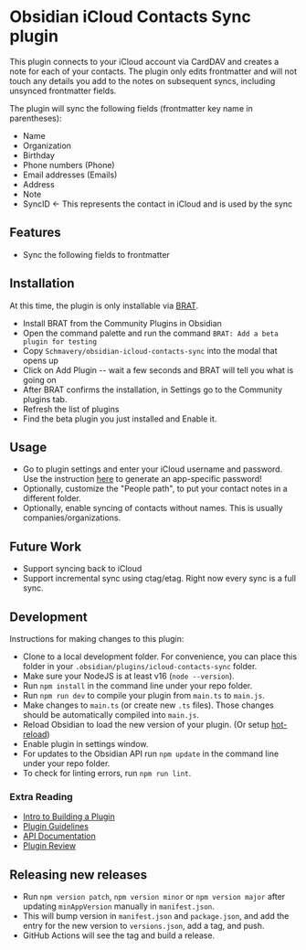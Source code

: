 # Obsidian iCloud Contacts Sync plugin

This plugin connects to your iCloud account via CardDAV and creates a note for each of your contacts. The plugin only edits frontmatter
and will not touch any details you add to the notes on subsequent syncs, including unsynced frontmatter fields.

The plugin will sync the following fields (frontmatter key name in parentheses):

- Name
- Organization
- Birthday
- Phone numbers (Phone)
- Email addresses (Emails)
- Address
- Note
- SyncID <- This represents the contact in iCloud and is used by the sync

## Features

- Sync the following fields to frontmatter

## Installation

At this time, the plugin is only installable via [BRAT](https://tfthacker.com/BRAT).

- Install BRAT from the Community Plugins in Obsidian
- Open the command palette and run the command `BRAT: Add a beta plugin for testing`
- Copy `Schmavery/obsidian-icloud-contacts-sync` into the modal that opens up
- Click on Add Plugin -- wait a few seconds and BRAT will tell you what is going on
- After BRAT confirms the installation, in Settings go to the Community plugins tab.
- Refresh the list of plugins
- Find the beta plugin you just installed and Enable it.

## Usage

- Go to plugin settings and enter your iCloud username and password. Use the instruction [here]() to generate an app-specific password!
- Optionally, customize the "People path", to put your contact notes in a different folder.
- Optionally, enable syncing of contacts without names. This is usually companies/organizations.

## Future Work

- Support syncing back to iCloud
- Support incremental sync using ctag/etag. Right now every sync is a full sync.

## Development

Instructions for making changes to this plugin:

- Clone to a local development folder. For convenience, you can place this folder in your `.obsidian/plugins/icloud-contacts-sync` folder.
- Make sure your NodeJS is at least v16 (`node --version`).
- Run `npm install` in the command line under your repo folder.
- Run `npm run dev` to compile your plugin from `main.ts` to `main.js`.
- Make changes to `main.ts` (or create new `.ts` files). Those changes should be automatically compiled into `main.js`.
- Reload Obsidian to load the new version of your plugin. (Or setup [hot-reload](https://github.com/pjeby/hot-reload))
- Enable plugin in settings window.
- For updates to the Obsidian API run `npm update` in the command line under your repo folder.
- To check for linting errors, run `npm run lint`.

### Extra Reading

- [Intro to Building a Plugin](https://docs.obsidian.md/Plugins/Getting+started/Build+a+plugin)
- [Plugin Guidelines](https://docs.obsidian.md/Plugins/Releasing/Plugin+guidelines)
- [API Documentation](https://github.com/obsidianmd/obsidian-api)
- [Plugin Review](https://github.com/obsidianmd/obsidian-releases/blob/master/plugin-review.md)

## Releasing new releases

- Run `npm version patch`, `npm version minor` or `npm version major` after updating `minAppVersion` manually in `manifest.json`.
- This will bump version in `manifest.json` and `package.json`, and add the entry for the new version to `versions.json`, add a tag, and push.
- GitHub Actions will see the tag and build a release.
